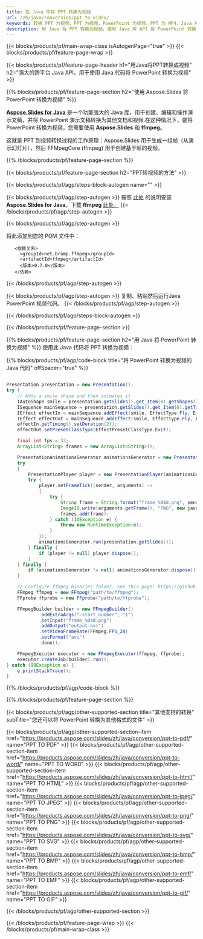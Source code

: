 ```yaml
---
title: 在 Java 中将 PPT 转换为视频
url: /zh/java/conversion/ppt-to-video/
keywords: 转换 PPT 为视频，PPT 为视频，PowerPoint 为视频，PPT 为 MP4，Java API，Java 库
description: 用 Java 将 PPT 转换为视频。使用 Java 库 API 将 PowerPoint 转换为视频
---
```


{{< blocks/products/pf/main-wrap-class isAutogenPage="true" >}}
{{< blocks/products/pf/feature-page-wrap >}}

{{< blocks/products/pf/feature-page-header h1="用Java将PPT转换成视频" h2="强大的跨平台 Java API，用于使用 Java 代码将 PowerPoint 转换为视频" >}}

{{% blocks/products/pf/feature-page-section h2="使用 Aspose.Slides 将 PowerPoint 转换为视频" %}}

[**Aspose.Slides for Java**](https://products.aspose.com/slides/zh/java/) 是一个功能强大的 Java 库，用于创建、编辑和操作演示文稿，并将 PowerPoint 演示文稿转换为其他文档和视频.在这种情况下，要将 PowerPoint 转换为视频，您需要使用 **Aspose.Slides** 和 **ffmpeg**。

这就是 PPT 到视频转换过程的工作原理：Aspose.Slides 用于生成一组帧（从演示幻灯片），然后 FFMpegCore (ffmpeg) 用于创建基于帧的视频。

{{% /blocks/products/pf/feature-page-section %}}

{{< blocks/products/pf/feature-page-section  h2="PPT转视频的方法" >}}

{{< blocks/products/pf/agp/steps-block-autogen name="" >}}

{{< blocks/products/pf/agp/step-autogen >}}
按照 [此处](https://docs.aspose.com/slides/java/installation/) 的说明安装 **Aspose.Slides for Java**。下载 **ffmpeg** [此处。](https://ffmpeg.org/download.html)
{{< /blocks/products/pf/agp/step-autogen >}}

{{< blocks/products/pf/agp/step-autogen >}}

将此添加到您的 POM 文件中：

```
   <依赖关系>
     <groupId>net.bramp.ffmpeg</groupId>
     <artifactId>ffmpeg</artifactId>
     <版本>0.7.0</版本>
   </依赖>
```

{{< /blocks/products/pf/agp/step-autogen >}}

{{< blocks/products/pf/agp/step-autogen >}}
复制、粘贴然后运行 ​​Java PowerPoint 视频代码。
{{< /blocks/products/pf/agp/step-autogen >}}

{{< /blocks/products/pf/agp/steps-block-autogen >}}

{{< /blocks/products/pf/feature-page-section >}}

{{% blocks/products/pf/feature-page-section  h2="用 Java 将 PowerPoint 转换为视频" %}}
使用此 Java 代码将 PPT 转换为视频：

{{% blocks/products/pf/agp/code-block title="将 PowerPoint 转换为视频的 Java 代码" offSpacer="true" %}}
```java

Presentation presentation = new Presentation();
try {
    // Adds a smile shape and then animates it
    IAutoShape smile = presentation.getSlides().get_Item(0).getShapes().addAutoShape(ShapeType.SmileyFace, 110, 20, 500, 500);
    ISequence mainSequence = presentation.getSlides().get_Item(0).getTimeline().getMainSequence();
    IEffect effectIn = mainSequence.addEffect(smile, EffectType.Fly, EffectSubtype.TopLeft, EffectTriggerType.AfterPrevious);
    IEffect effectOut = mainSequence.addEffect(smile, EffectType.Fly, EffectSubtype.BottomRight, EffectTriggerType.AfterPrevious);
    effectIn.getTiming().setDuration(2f);
    effectOut.setPresetClassType(EffectPresetClassType.Exit);

    final int fps = 33;
    ArrayList<String> frames = new ArrayList<String>();

    PresentationAnimationsGenerator animationsGenerator = new PresentationAnimationsGenerator(presentation);
    try
    {
        PresentationPlayer player = new PresentationPlayer(animationsGenerator, fps);
        try {
            player.setFrameTick((sender, arguments) ->
            {
                try {
                    String frame = String.format("frame_%04d.png", sender.getFrameIndex());
                    ImageIO.write(arguments.getFrame(), "PNG", new java.io.File(frame));
                    frames.add(frame);
                } catch (IOException e) {
                    throw new RuntimeException(e);
                }
            });
            animationsGenerator.run(presentation.getSlides());
        } finally {
            if (player != null) player.dispose();
        }
    } finally {
        if (animationsGenerator != null) animationsGenerator.dispose();
    }

    // Configure ffmpeg binaries folder. See this page: https://github.com/rosenbjerg/FFMpegCore#installation
    FFmpeg ffmpeg = new FFmpeg("path/to/ffmpeg");
    FFprobe ffprobe = new FFprobe("path/to/ffprobe");

    FFmpegBuilder builder = new FFmpegBuilder()
            .addExtraArgs("-start_number", "1")
            .setInput("frame_%04d.png")
            .addOutput("output.avi")
            .setVideoFrameRate(FFmpeg.FPS_24)
            .setFormat("avi")
            .done();

    FFmpegExecutor executor = new FFmpegExecutor(ffmpeg, ffprobe);
    executor.createJob(builder).run();
} catch (IOException e) {
    e.printStackTrace();
}
```
{{% /blocks/products/pf/agp/code-block %}}

{{% /blocks/products/pf/feature-page-section %}}

{{< blocks/products/pf/agp/other-supported-section title="其他支持的转换" subTitle="您还可以将 PowerPoint 转换为其他格式的文件" >}}

{{< blocks/products/pf/agp/other-supported-section-item href="https://products.aspose.com/slides/zh/java/conversion/ppt-to-pdf/" name="PPT TO PDF" >}}
{{< blocks/products/pf/agp/other-supported-section-item href="https://products.aspose.com/slides/zh/java/conversion/ppt-to-word/" name="PPT TO WORD" >}}
{{< blocks/products/pf/agp/other-supported-section-item href="https://products.aspose.com/slides/zh/java/conversion/ppt-to-html/" name="PPT TO HTML" >}}
{{< blocks/products/pf/agp/other-supported-section-item href="https://products.aspose.com/slides/zh/java/conversion/ppt-to-jpeg/" name="PPT TO JPEG" >}}
{{< blocks/products/pf/agp/other-supported-section-item href="https://products.aspose.com/slides/zh/java/conversion/ppt-to-png/" name="PPT TO PNG" >}}
{{< blocks/products/pf/agp/other-supported-section-item href="https://products.aspose.com/slides/zh/java/conversion/ppt-to-svg/" name="PPT TO SVG" >}}
{{< blocks/products/pf/agp/other-supported-section-item href="https://products.aspose.com/slides/zh/java/conversion/ppt-to-bmp/" name="PPT TO BMP" >}}
{{< blocks/products/pf/agp/other-supported-section-item href="https://products.aspose.com/slides/zh/java/conversion/ppt-to-emf/" name="PPT TO EMF" >}}
{{< blocks/products/pf/agp/other-supported-section-item href="https://products.aspose.com/slides/zh/java/conversion/ppt-to-gif/" name="PPT TO GIF" >}}

{{< /blocks/products/pf/agp/other-supported-section >}}

{{< /blocks/products/pf/feature-page-wrap >}}
{{< /blocks/products/pf/main-wrap-class >}}